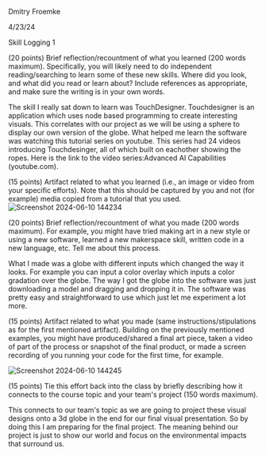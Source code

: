 Dmitry Froemke

4/23/24

Skill Logging 1

(20 points) Brief reflection/recountment of what you learned (200 words maximum). Specifically, you will likely need to do independent reading/searching to learn some of these new skills. Where did you look, and what did you read or learn about? Include references as appropriate, and make sure the writing is in your own words.
	
 The skill I really sat down to learn was TouchDesigner. Touchdesigner is an application which uses node based programming to create interesting visuals. This correlates with our project as we will be using a sphere to display our own version of the globe. What helped me   learn the software was watching this tutorial series on youtube. This series had 24 videos introducing Touchdesinger, all of which built on eachother showing the ropes. Here is the link to the video series:Advanced AI Capabilities (youtube.com).

(15 points) Artifact related to what you learned (i.e., an image or video from your specific efforts). Note that this should be captured by you and not (for example) media copied from a tutorial that you used.
![Screenshot 2024-06-10 144234](https://github.com/doubletran/engr352/assets/146215674/94f7a330-05cc-4049-a52a-175acba2b6e0)


(20 points) Brief reflection/recountment of what you made (200 words maximum). For example, you might have tried making art in a new style or using a new software, learned a new makerspace skill, written code in a new language, etc. Tell me about this process.

What I made was a globe with different inputs which changed the way it looks. For example you can input a color overlay which inputs a color gradation over the globe. The way I got the globe into the software was just downloading a model and dragging and dropping it in. The software was pretty easy and  straightforward to use which just let me experiment a lot more. 

(15 points) Artifact related to what you made (same instructions/stipulations as for the first mentioned artifact). Building on the previously mentioned examples, you might have produced/shared a final art piece, taken a video of part of the process or snapshot of the final product, or made a screen recording of you running your code for the first time, for example.

![Screenshot 2024-06-10 144245](https://github.com/doubletran/engr352/assets/146215674/df36f4da-0215-4faf-b50d-c7775b4a65e1)

(15 points) Tie this effort back into the class by briefly describing how it connects to the course topic and your team's project (150 words maximum).

This connects to our team's topic as we are going to project these visual designs onto a 3d globe in the end for our final visual presentation. So by doing this I am preparing for the final project. The meaning behind our project is just to show our world and focus on the environmental impacts that surround us.
